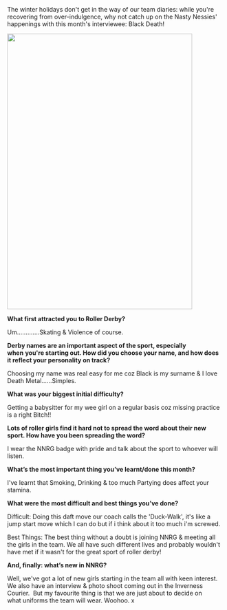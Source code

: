 <html><body><div>The winter holidays don't get in the way of our team diaries: while you're recovering from over-indulgence, why not catch up on the Nasty Nessies' happenings with this month's interviewee: Black Death!

<a href="http://scottishrollerderbyblog.com/2011/12/black-death1.jpg"><img class=" wp-image-718 " title="Black Death" src="http://scottishrollerderbyblog.com/2011/12/black-death1.jpg" alt="" width="430" height="641"></a>

</div>
<div></div>
<div>

<strong>What first attracted you to Roller Derby?</strong>
<div>

Um.............Skating &amp; Violence of course.

<strong>Derby names are an important aspect of the sport, especially when</strong> <strong>you're starting out. How did you choose your name, and how does it </strong><strong>reflect your personality on track?</strong>

Choosing my name was real easy for me coz Black is my surname &amp; I love Death Metal......Simples.

<strong>What was your biggest initial difficulty?</strong>

</div>
Getting a babysitter for my wee girl on a regular basis coz missing practice is a right Bitch!!

<strong>Lots of roller girls find it hard not to spread the word about their new sport. How have you been spreading the word?</strong>

I wear the NNRG badge with pride and talk about the sport to whoever will listen.

<strong>What’s the most important thing you’ve learnt/done this month?</strong>

I've learnt that Smoking, Drinking &amp; too much Partying does affect your stamina.

<strong>What were the most difficult and best things you’ve done?</strong>

Difficult: Doing this daft move our coach calls the 'Duck-Walk', it's like a jump start move which I can do but if i think about it too much i'm screwed.

Best Things: The best thing without a doubt is joining NNRG &amp; meeting all the girls in the team.
We all have such different lives and probably wouldn't have met if it wasn't for the great sport of roller derby!

<strong>And, finally: what’s new in NNRG?</strong>

Well, we've got a lot of new girls starting in the team all with keen interest.  We also have an interview &amp; photo shoot coming out in the Inverness Courier.  But my favourite thing is that we are just about to decide on what uniforms the team will wear. Woohoo. x

</div></body></html>
